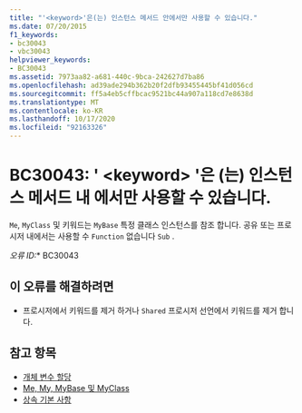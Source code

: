 ```yaml
---
title: "'<keyword>'은(는) 인스턴스 메서드 안에서만 사용할 수 있습니다."
ms.date: 07/20/2015
f1_keywords:
- bc30043
- vbc30043
helpviewer_keywords:
- BC30043
ms.assetid: 7973aa82-a681-440c-9bca-242627d7ba86
ms.openlocfilehash: ad39ade294b362b20f2dfb93455445bf41d056cd
ms.sourcegitcommit: ff5a4eb5cffbcac9521bc44a907a118cd7e8638d
ms.translationtype: MT
ms.contentlocale: ko-KR
ms.lasthandoff: 10/17/2020
ms.locfileid: "92163326"
---
```

# <a name="bc30043-keyword-is-valid-only-within-an-instance-method"></a>BC30043: ' \<keyword> '은 (는) 인스턴스 메서드 내 에서만 사용할 수 있습니다.

`Me`, `MyClass` 및 키워드는 `MyBase` 특정 클래스 인스턴스를 참조 합니다. 공유 또는 프로시저 내에서는 사용할 수 `Function` 없습니다 `Sub` .

*오류 ID:** BC30043

## <a name="to-correct-this-error"></a>이 오류를 해결하려면

- 프로시저에서 키워드를 제거 하거나 `Shared` 프로시저 선언에서 키워드를 제거 합니다.

## <a name="see-also"></a>참고 항목

- [개체 변수 할당](../../programming-guide/language-features/variables/object-variable-assignment.md)
- [Me, My, MyBase 및 MyClass](../../programming-guide/program-structure/me-my-mybase-and-myclass.md)
- [상속 기본 사항](../../programming-guide/language-features/objects-and-classes/inheritance-basics.md)
